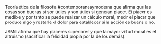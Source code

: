 Teoría ética de la filosofía #contemporaneaymoderna  que afirma que las cosas son buenas si son útiles y son útiles si generan placer.
El placer es medible y por tanto se puede realizar un cálculo moral, medir el placer que produce algo y restarle el dolor para establecer si la acción es buena o no.

JSMill afirma que hay placeres superiores y que la mayor virtud moral es el altruismo (sacrificar la felicidad propia por la de los demás).